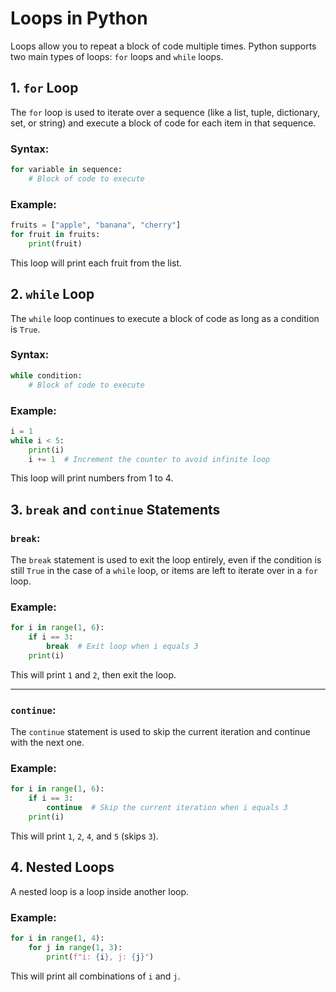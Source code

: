 # Loops in Python

Loops allow you to repeat a block of code multiple times. Python supports two main types of loops: `for` loops and `while` loops.

## 1. `for` Loop

The `for` loop is used to iterate over a sequence (like a list, tuple, dictionary, set, or string) and execute a block of code for each item in that sequence.

### Syntax:

```python
for variable in sequence:
    # Block of code to execute
```

### Example:

```python
fruits = ["apple", "banana", "cherry"]
for fruit in fruits:
    print(fruit)
```

This loop will print each fruit from the list.

## 2. `while` Loop

The `while` loop continues to execute a block of code as long as a condition is `True`.

### Syntax:

```python
while condition:
    # Block of code to execute
```

### Example:

```python
i = 1
while i < 5:
    print(i)
    i += 1  # Increment the counter to avoid infinite loop
```

This loop will print numbers from 1 to 4.

## 3. `break` and `continue` Statements

### `break`:

The `break` statement is used to exit the loop entirely, even if the condition is still `True` in the case of a `while` loop, or items are left to iterate over in a `for` loop.

### Example:

```python
for i in range(1, 6):
    if i == 3:
        break  # Exit loop when i equals 3
    print(i)
```

This will print `1` and `2`, then exit the loop.

---

### `continue`:

The `continue` statement is used to skip the current iteration and continue with the next one.

### Example:

```python
for i in range(1, 6):
    if i == 3:
        continue  # Skip the current iteration when i equals 3
    print(i)
```

This will print `1`, `2`, `4`, and `5` (skips `3`).

## 4. Nested Loops

A nested loop is a loop inside another loop.

### Example:

```python
for i in range(1, 4):
    for j in range(1, 3):
        print(f"i: {i}, j: {j}")
```

This will print all combinations of `i` and `j`.
